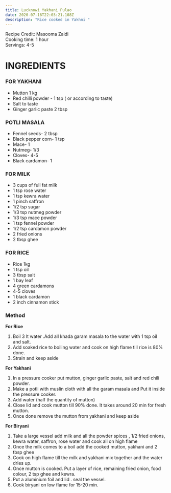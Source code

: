 ```yaml
---
title: Lucknowi Yakhani Pulao
date: 2020-07-16T22:03:21.108Z
description: "Rice cooked in Yakhni "
---
```

Recipe Credit: Masooma Zaidi  
Cooking time: 1 hour  
Servings: 4-5  

# INGREDIENTS

### FOR YAKHANI

* Mutton 1 kg
* Red chilli powder - 1 tsp ( or according to taste)
* Salt to taste
* Ginger garlic paste 2 tbsp

### POTLI MASALA

* Fennel seeds- 2 tbsp
* Black pepper corn- 1 tsp
* Mace- 1
* Nutmeg- 1/3
* Cloves- 4-5
* Black cardamon- 1

### FOR MILK

* 3 cups of full fat milk
* 1 tsp rose water
* 1 tsp kewra water
* 1 pinch saffron
* 1/2 tsp sugar
* 1/3 tsp nutmeg powder
* 1/3 tsp mace powder
* 1 tsp fennel powder
* 1/2 tsp cardamon powder
* 2 fried onions
* 2 tbsp ghee

### FOR RICE

* Rice 1kg
* 1 tsp oil
* 3 tbsp salt
* 1 bay leaf
* 4 green cardamons
* 4-5 cloves
* 1 black cardamon
* 2 inch cinnamon stick

### Method

**For Rice**

1. Boil 3 lt water .Add all khada garam masala to the water with 1 tsp oil and salt.
2. Add soaked rice to boiling water and cook on high flame till rice is 80% done.
3. Strain and keep aside

**For Yakhani**

1. In a pressure cooker put mutton, ginger garlic paste, salt and red chili powder.
2. Make a potli with muslin cloth with all the garam masala and Put it inside the pressure cooker.
3. Add water (half the quantity of mutton)
4. Close lid and cook mutton till 90% done. It takes around 20 min for fresh mutton.
5. Once done remove the mutton from yakhani and keep aside

**For Biryani**

1. Take a large vessel add milk and all the powder spices , 1/2 fried onions, kewra water, saffron, rose water and cook all on high flame
2. Once the milk comes to a boil add the cooked mutton, yakhani and 2 tbsp ghee
3. Cook on high flame till the milk and yakhani mix together and the water dries up.
4. Once mutton is cooked. Put a layer of rice, remaining fried onion, food colour, 2 tsp ghee and kewra.
5. Put a aluminium foil and lid . seal the vessel.
6. Cook biryani on low flame for 15-20 min.
